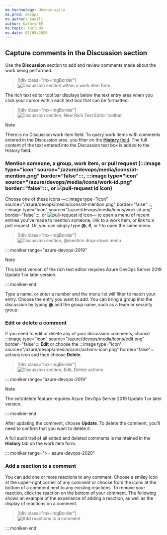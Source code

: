 ```yaml
---
ms.technology: devops-agile
ms.prod: devops
ms.author: kaelli
author: KathrynEE
ms.topic: include
ms.date: 07/09/2020
---
```



## Capture comments in the Discussion section 

Use the **Discussion** section to add and review comments made about the work being performed. 

> [!div class="mx-imgBorder"]  
> ![Discussion section within a work item form](/azure/devops/boards/backlogs/media/discussion-section.png)   

The rich text editor tool bar displays below the text entry area when you click your cursor within each text box that can be formatted. 

> [!div class="mx-imgBorder"]  
> ![Discussion section, New Rich Text Editor toolbar](/azure/devops/boards/queries/media/share-plans/discussion-rich-text-editor-toolbar.png)  


> [!NOTE]  
> There is no Discussion work item field. To query work items with comments entered in the Discussion area, you filter on the [**History** field](../queries/history-and-auditing.md). The full content of the text entered into the Discussion text box is added to the History field. 

### Mention someone, a group, work item, or pull request (:::image type="icon" source="/azure/devops/media/icons/at-mention.png" border="false":::, :::image type="icon" source="/azure/devops/media/icons/work-id.png" border="false":::, or ![pull-request id icon](/azure/devops/media/icons/pr-id.png))

Choose one of these icons &mdash;:::image type="icon" source="/azure/devops/media/icons/at-mention.png" border="false":::, :::image type="icon" source="/azure/devops/media/icons/work-id.png" border="false":::, or ![pull-request id icon](/azure/devops/media/icons/pr-id.png)&mdash; to open a menu of recent entries you've made to mention someone, link to a work item, or link to a pull request. Or, you can simply type <strong>@</strong>, <strong>#</strong>, or <strong>!</strong> to open the same menu.   

> [!div class="mx-imgBorder"]  
> ![Discussion section, @mention drop-down menu](/azure/devops/boards/media/discussion-at-mention.png)


::: moniker range="azure-devops-2019"  

> [!NOTE]   
> This latest version of the rich text editor requires Azure DevOps Server 2019 Update 1 or later version. 

::: moniker-end

Type a name, or enter a number and the menu list will filter to match your entry. Choose the entry you want to add. You can bring a group into the discussion by typing **@** and the group name, such as a team or security group. 

### Edit or delete a comment 

If you need to edit or delete any of your discussion comments, choose :::image type="icon" source="/azure/devops/media/icons/edit.png" border="false"::: <strong>Edit</strong> or choose the :::image type="icon" source="/azure/devops/media/icons/actions-icon.png" border="false"::: actions icon and then choose <strong>Delete</strong>. 

> [!div class="mx-imgBorder"]  
> ![Discussion section, Edit, Delete actions](/azure/devops/boards/media/discussion-edit-delete.png)  

::: moniker range="azure-devops-2019"  

> [!NOTE]   
> The edit/delete feature requires Azure DevOps Server 2019 Update 1 or later version. 

::: moniker-end

After updating the comment, choose **Update**. To delete the comment, you'll need to confirm that you want to delete it. 

A full audit trail of all  edited and deleted comments is maintained in the <strong>History</strong> tab on the work item form. 



::: moniker range=">= azure-devops-2020"

### Add a reaction to a comment 

You can add one or more reactions to any comment. Choose a smiley icon at the upper-right corner of any comment or choose from the icons at the bottom of a comment next to any existing reactions. To remove your reaction, click the reaction on the bottom of your comment. The following shows an example of the experience of adding a reaction, as well as the display of reactions on a comment.

> [!div class="mx-imgBorder"]  
> ![Add reactions to a comment](/azure/devops/release-notes/2019/media/156_09.png)  

::: moniker-end